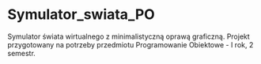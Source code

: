 # Symulator_swiata_PO
Symulator świata wirtualnego z minimalistyczną oprawą graficzną. Projekt przygotowany na potrzeby przedmiotu Programowanie Obiektowe - I rok, 2 semestr.

